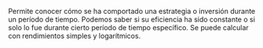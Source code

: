 Permite conocer cómo se ha comportado una estrategia o inversión durante un período de tiempo. Podemos saber si su eficiencia ha sido constante o si solo lo fue durante cierto período de tiempo específico. Se puede calcular con rendimientos simples y logarítmicos.